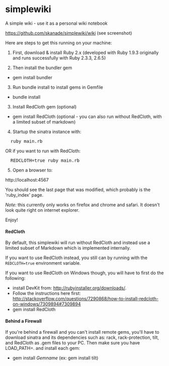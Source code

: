 simplewiki
==========

A simple wiki - use it as a personal wiki notebook

https://github.com/skanade/simplewiki/wiki (see screenshot)

Here are steps to get this running on your machine:

1. First, download & install Ruby 2.x (developed with Ruby 1.9.3 originally and runs successfully with Ruby 2.3.3, 2.6.5)

2. Then install the bundler gem
  * gem install bundler

3. Run bundle install to install gems in Gemfile
  * bundle install

3. Install RedCloth gem (optional)
  * gem install RedCloth (optional - you can also run without RedCloth, with a limited subset of markdown)

4. Startup the sinatra instance with:

<pre>
  ruby main.rb
</pre>
   OR if you want to run with RedCloth:
<pre>
  REDCLOTH=true ruby main.rb
</pre>

5. Open a browser to: 

  http://localhost:4567

You should see the last page that was modified, which probably is the 'ruby_index' page.

*Note:* this currently only works on firefox and chrome and safari. It doesn't look quite right on internet explorer.

Enjoy!

#### RedCloth
By default, this simplewiki will run without RedCloth and instead use a limited subset of Markdown which is implemented internally.

If you want to use RedCloth instead, you still can by running with the `REDCLOTH=true` environment variable.  

If you want to use RedCloth on Windows though, you will have to first do the following:
  * install DevKit from: http://rubyinstaller.org/downloads/.  
  * Follow the instructions here first: http://stackoverflow.com/questions/7290868/how-to-install-redcloth-on-windows/7309894#7309894
  * gem install RedCloth

#### Behind a Firewall
If you're behind a firewall and you can't install remote gems, you'll have to download sinatra and its dependencies such as: rack, rack-protection, tilt, and RedCloth as .gem files to your PC.
Then make sure you have LOAD_PATH=. and install each gem:
  * gem install *Gemname* (ex: gem install tilt)

